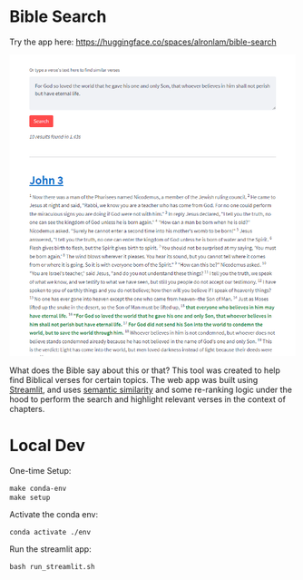 # Bible Search

Try the app here: https://huggingface.co/spaces/alronlam/bible-search

![App Screenshot](/static/app_screenshot.PNG)


What does the Bible say about this or that? This tool was created to help find Biblical verses for certain topics. The web app was built using [Streamlit](streamlit.io), and uses [semantic similarity](https://github.com/UKPLab/sentence-transformers) and some re-ranking logic under the hood to perform the search and highlight relevant verses in the context of chapters.

# Local Dev

One-time Setup:
```
make conda-env
make setup
```

Activate the conda env:
```
conda activate ./env
```

Run the streamlit app:
```
bash run_streamlit.sh
```